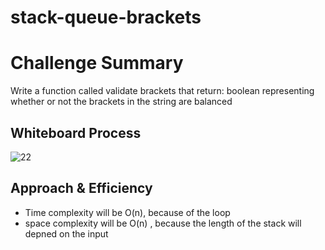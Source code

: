 # stack-queue-brackets


# Challenge Summary

Write a function called validate brackets that return: boolean
representing whether or not the  brackets in the string are
 balanced

## Whiteboard Process
![22](https://user-images.githubusercontent.com/90922969/160914146-7db16461-e695-4a6f-909f-548783a25b89.jpg)


## Approach & Efficiency

- Time complexity will be O(n), because of the loop 
- space complexity will be O(n) , because the length of the stack will depned on the input

